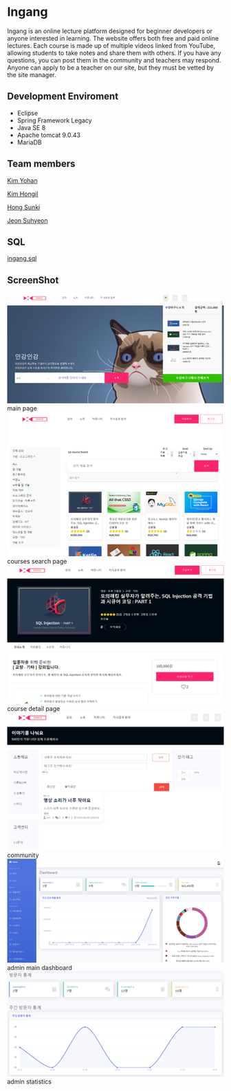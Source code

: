 # Ingang

Ingang is an online lecture platform designed for beginner developers or anyone interested in learning. The website offers both free and paid online lectures. Each course is made up of multiple videos linked from YouTube, allowing students to take notes and share them with others. If you have any questions, you can post them in the community and teachers may respond. Anyone can apply to be a teacher on our site, but they must be vetted by the site manager.

## Development Enviroment

- Eclipse
- Spring Framework Legacy
- Java SE 8
- Apache tomcat 9.0.43
- MariaDB

## Team members

[Kim Yohan](https://github.com/choum97)

[Kim Hongil](https://github.com/Hoil2)

[Hong Sunki](https://github.com/m9613163) 

[Jeon Suhyeon](https://github.com/Jeonsuhyeonn)

## SQL

[ingang.sql](https://s3.us-west-2.amazonaws.com/secure.notion-static.com/0abd8874-38ca-43b9-807b-914ea30747ab/ingang_2022-11-27_full.sql?X-Amz-Algorithm=AWS4-HMAC-SHA256&X-Amz-Content-Sha256=UNSIGNED-PAYLOAD&X-Amz-Credential=AKIAT73L2G45EIPT3X45%2F20221127%2Fus-west-2%2Fs3%2Faws4_request&X-Amz-Date=20221127T044006Z&X-Amz-Expires=86400&X-Amz-Signature=37e29d3877319a321687add3183acb65a34a7efbd3b808db8c8198bb7df879f8&X-Amz-SignedHeaders=host&response-content-disposition=filename%3D%22ingang_2022-11-27_full.sql%22&x-id=GetObject)

## ScreenShot

![main](images/main.png)
main page
![courses](images/courses.png)
courses search page
![course](images/course_16.png)
course detail page
![community](images/community.png)
community
![admin main dashboard](images/admin_main_dashboard.png)
admin main dashboard
![admin statistics](images/admin_visit.png)
admin statistics
